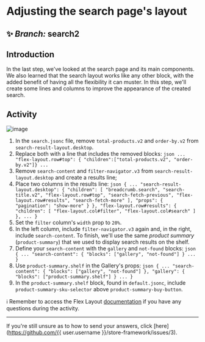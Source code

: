 # Adjusting the search page's layout  

## :sparkles: *Branch:* search2 

## Introduction 

In the last step, we've looked at the search page and its main components. We also learned that the search layout works like any other block, with the added benefit of having all the flexibility it can muster. In this step, we'll create some lines and columns to improve the appearance of the created search. 

## Activity

![image](https://user-images.githubusercontent.com/18701182/69843559-db088200-1246-11ea-8873-8651dd973be9.png) 

1. In the `search.jsonc` file, remove `total-products.v2` and `order-by.v2` from `search-result-layout.desktop`. 
2. Replace both with a line that includes the removed blocks: `json ... "flex-layout.row#top": { "children":["total-products.v2", "order-by.v2"]} ...` 
3. Remove `search-content` and `filter-navigator.v3` from `search-result-layout.desktop` and create a results line; 
4. Place two columns in the results line: `json { ... "search-result-layout.desktop": { "children": [ "breadcrumb.search", "search-title.v2", "flex-layout.row#top", "search-fetch-previous", "flex-layout.row#results", "search-fetch-more" ], "props": { "pagination": "show-more" } }, "flex-layout.row#results": { "children": [ "flex-layout.col#filter", "flex-layout.col#search" ] }, ... }` 
5. Set the `filter` column's `width` prop to `20%`. 
6. In the left column, include `filter-navigator.v3` again and, in the right, include `search-content`. 
To finish, we'll use the same *product summary* (`product-summary`) that we used to display search results on the shelf. 
7. Define your `search-content` with the `gallery` and `not-found` blocks: `json { ... "search-content": { "blocks": ["gallery", "not-found"] } ... }` 
8. Use `product-summary.shelf` in the Gallery's props: `json { ... "search-content": { "blocks": ["gallery", "not-found"] }, "gallery": { "blocks": ["product-summary.shelf"] } ... }` 
9. In the `product-summary.shelf` block, found in `default.jsonc`, include `product-summary-sku-selector` above `product-summary-buy-button`. 


:information_source: Remember to access the Flex Layout [documentation](https://vtex.io/docs/components/layout/vtex.flex-layout) if you have any questions during the activity. 

---- 

If you're still unsure as to how to send your answers, click [here](https://github.com/{{ user.username }}/store-framework/issues/3).

